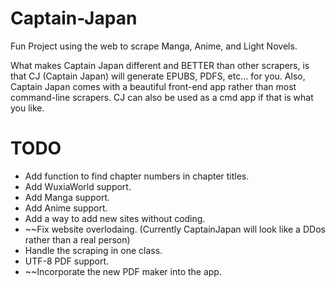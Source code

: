 # Captain-Japan

Fun Project using the web to scrape Manga, Anime, and Light Novels.

What makes Captain Japan different and BETTER than other scrapers, is that CJ (Captain Japan) will generate EPUBS, PDFS, etc... for you. Also, Captain Japan comes with a beautiful front-end app rather than most command-line scrapers. CJ can also be used as a cmd app if that is what you like.

# TODO
- Add function to find chapter numbers in chapter titles.
- Add WuxiaWorld support.
- Add Manga support.
- Add Anime support.
- Add a way to add new sites without coding.
- ~~Fix website overlodaing. (Currently CaptainJapan will look like a DDos rather than a real person)
- Handle the scraping in one class.
- UTF-8 PDF support.
- ~~Incorporate the new PDF maker into the app.
